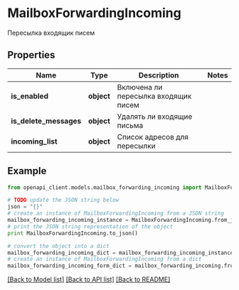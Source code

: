 # MailboxForwardingIncoming

Пересылка входящик писем

## Properties
Name | Type | Description | Notes
------------ | ------------- | ------------- | -------------
**is_enabled** | **object** | Включена ли пересылка входящик писем | 
**is_delete_messages** | **object** | Удалять ли входящие письма | 
**incoming_list** | **object** | Список адресов для пересылки | 

## Example

```python
from openapi_client.models.mailbox_forwarding_incoming import MailboxForwardingIncoming

# TODO update the JSON string below
json = "{}"
# create an instance of MailboxForwardingIncoming from a JSON string
mailbox_forwarding_incoming_instance = MailboxForwardingIncoming.from_json(json)
# print the JSON string representation of the object
print MailboxForwardingIncoming.to_json()

# convert the object into a dict
mailbox_forwarding_incoming_dict = mailbox_forwarding_incoming_instance.to_dict()
# create an instance of MailboxForwardingIncoming from a dict
mailbox_forwarding_incoming_form_dict = mailbox_forwarding_incoming.from_dict(mailbox_forwarding_incoming_dict)
```
[[Back to Model list]](../README.md#documentation-for-models) [[Back to API list]](../README.md#documentation-for-api-endpoints) [[Back to README]](../README.md)


